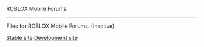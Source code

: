 <p>ROBLOX Mobile Forums</p>
<hr />

<p>Files for ROBLOX Mobile Forums. (Inactive)</p>

<a href="http://deplex.tk/projects/demos/mobileforums/">Stable site</a>
<a href="http://deplex.tk/projects/tests/mobileforums/">Development site</a> 
